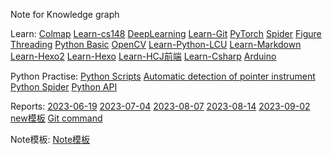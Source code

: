 Note for Knowledge graph

Learn:
[Colmap](Learn/CG%20or%20CV/Colmap.md)
[Learn-cs148](Learn-cs148.md)
[DeepLearning](DeepLearning.md)
[Learn-Git](Learn-Git.md)
[PyTorch](PyTorch.md)
[Spider](Spider.md)
[Figure](Figure.md)
[Threading](Threading.md)
[Python Basic](Python%20Basic.md)
[OpenCV](OpenCV.md)
[Learn-Python-LCU](/Learn/Learn-Python-LCU)
[Learn-Markdown](Learn-Markdown.md)
[Learn-Hexo2](Learn-Hexo2.md)
[Learn-Hexo](Learn-Hexo.md)
[Learn-HCJ前端](Learn-HCJ前端.md)
[Learn-Csharp](Learn-Csharp.md)
[Arduino](Arduino.md)


Python Practise:
[Python Scripts](Python%20Scripts.md)
[Automatic detection of pointer instrument](Automatic%20detection%20of%20pointer%20instrument.md)
[Python Spider](Python%20Spider.md)
[Python API](Python%20API.md)


Reports:
[2023-06-19](2023-06-19.md)
[2023-07-04](2023-07-04.md)
[2023-08-07](2023-08-07.md)
[2023-08-14](2023-08-14.md)
[2023-09-02](2023-09-02.md)
[new模板](/Reports/new)
[Git command](Git%20command.md)


Note模板:
[Note模板](/Templates/Front-matter.md)